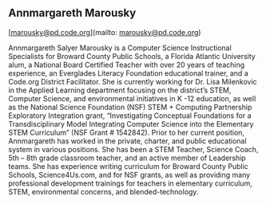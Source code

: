 ## Annmargareth Marousky

[marousky@pd.code.org](mailto: marousky@pd.code.org)

Annmargareth Salyer Marousky is a Computer Science Instructional Specialists for Broward County Public Schools, a Florida Atlantic University alum, a National Board Certified Teacher with over 20 years of teaching experience, an Everglades Literacy Foundation educational trainer, and a Code.org District Facilitator. She is currently working for Dr. Lisa Milenkovic in the Applied Learning department focusing on the district’s STEM, Computer Science, and environmental initiatives in K -12 education, as well as the National Science Foundation (NSF) STEM + Computing Partnership Exploratory Integration grant, “Investigating Conceptual Foundations for a Transdisciplinary Model Integrating Computer Science into the Elementary STEM Curriculum” (NSF Grant # 1542842).
Prior to her current position, Annmargareth has worked in the private, charter, and public educational system in various positions. She has been a STEM Teacher, Science Coach, 5th – 8th grade classroom teacher, and an active member of Leadership teams. She has experience writing curriculum for Broward County Public Schools, Science4Us.com, and for NSF grants, as well as providing many professional development trainings for teachers in elementary curriculum, STEM, environmental concerns, and blended-technology.
